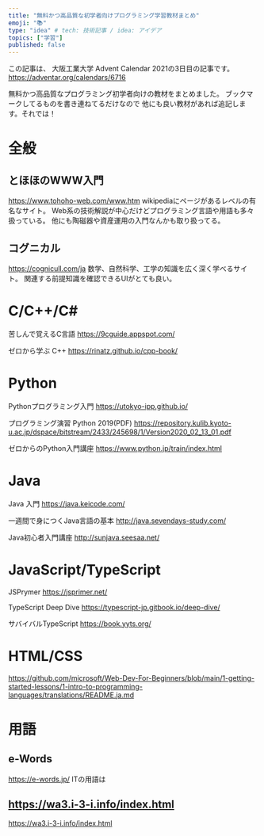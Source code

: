 ```yaml
---
title: "無料かつ高品質な初学者向けプログラミング学習教材まとめ"
emoji: "📚"
type: "idea" # tech: 技術記事 / idea: アイデア
topics: ["学習"]
published: false
---
```

この記事は、 大阪工業大学 Advent Calendar 2021の3日目の記事です。
https://adventar.org/calendars/6716

無料かつ高品質なプログラミング初学者向けの教材をまとめました。
ブックマークしてるものを書き連ねてるだけなので
他にも良い教材があれば追記します。それでは！　

# 全般
## とほほのWWW入門
https://www.tohoho-web.com/www.htm
wikipediaにページがあるレベルの有名なサイト。
Web系の技術解説が中心だけどプログラミング言語や用語も多々扱っている。
他にも陶磁器や資産運用の入門なんかも取り扱ってる。

## コグニカル
https://cognicull.com/ja
数学、自然科学、工学の知識を広く深く学べるサイト。
関連する前提知識を確認できるUIがとても良い。

# C/C++/C#
苦しんで覚えるC言語
https://9cguide.appspot.com/


ゼロから学ぶ C++
https://rinatz.github.io/cpp-book/

# Python
Pythonプログラミング入門
https://utokyo-ipp.github.io/

プログラミング演習 Python 2019(PDF)
https://repository.kulib.kyoto-u.ac.jp/dspace/bitstream/2433/245698/1/Version2020_02_13_01.pdf

ゼロからのPython入門講座
https://www.python.jp/train/index.html

# Java
Java 入門
https://java.keicode.com/

一週間で身につくJava言語の基本
http://java.sevendays-study.com/

Java初心者入門講座
http://sunjava.seesaa.net/

# JavaScript/TypeScript
JSPrymer
https://jsprimer.net/

TypeScript Deep Dive
https://typescript-jp.gitbook.io/deep-dive/

サバイバルTypeScript
https://book.yyts.org/

# HTML/CSS
https://github.com/microsoft/Web-Dev-For-Beginners/blob/main/1-getting-started-lessons/1-intro-to-programming-languages/translations/README.ja.md

# 用語

## e-Words
https://e-words.jp/
ITの用語は
## https://wa3.i-3-i.info/index.html
https://wa3.i-3-i.info/index.html